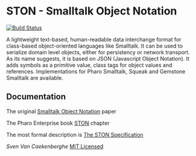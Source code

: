 # STON - Smalltalk Object Notation

[![Build Status](https://travis-ci.org/svenvc/ston.svg?branch=master)](https://travis-ci.org/svenvc/ston)


A lightweight text-based, human-readable data interchange format 
for class-based object-oriented languages like Smalltalk.
It can be used to serialize domain level objects, 
either for persistency or network transport. 
As its name suggests, it is based on JSON (Javascript Object Notation). 
It adds symbols as a primitive value, class tags for object values and references. 
Implementations for Pharo Smalltalk, Squeak and Gemstone Smalltalk are available.


## Documentation

The original [Smalltalk Object Notation](https://github.com/svenvc/ston/blob/master/ston-paper.md) paper

The Pharo Enterprise book [STON](https://ci.inria.fr/pharo-contribution/job/EnterprisePharoBook/lastSuccessfulBuild/artifact/book-result/STON/STON.html) chapter

The most formal description is [The STON Specification](https://github.com/svenvc/ston/blob/master/ston-spec.md)

*Sven Van Caekenberghe* 
[MIT Licensed](https://github.com/svenvc/ston/blob/master/license.txt)
